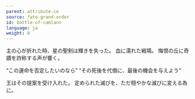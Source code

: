 ```yaml
---
parent: attribute.ce
source: fate-grand-order
id: battle-of-camlann
language: ja
weight: 0
---
```


主の心が折れた時、星の聖剣は輝きを失った。
血に濡れた戦場。
悔恨の丘に奇蹟を詐称する声が響く。

“この運命を否定したいのなら”
“その死後を代償に、最後の機会を与えよう”

王はその提案を受け入れた。
定められた滅びを、ただ穏やかな滅びに変える為に。
